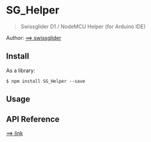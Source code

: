 



# SG_Helper
> Swissglider D1 / NodeMCU Helper (for Arduino IDE)

Author: [==> swissglider](https://github.com/swissglider)

## Install
As a library:

```
$ npm install SG_Helper --save
```
## Usage


## API Reference
[==> link](https://swissglider.github.io/SG_Helper/index.html)
